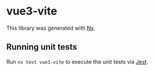 # vue3-vite

This library was generated with [Nx](https://nx.dev).

## Running unit tests

Run `nx test vue3-vite` to execute the unit tests via [Jest](https://jestjs.io).
